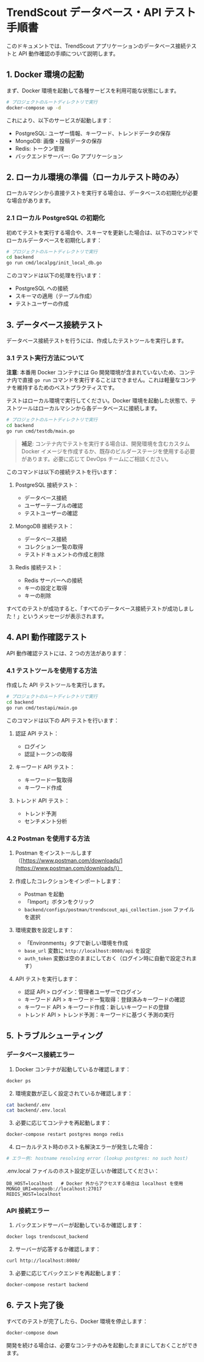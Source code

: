 # TrendScout データベース・API テスト手順書

このドキュメントでは、TrendScout アプリケーションのデータベース接続テストと API 動作確認の手順について説明します。

## 1. Docker 環境の起動

まず、Docker 環境を起動して各種サービスを利用可能な状態にします。

```bash
# プロジェクトのルートディレクトリで実行
docker-compose up -d
```

これにより、以下のサービスが起動します：

- PostgreSQL: ユーザー情報、キーワード、トレンドデータの保存
- MongoDB: 画像・投稿データの保存
- Redis: トークン管理
- バックエンドサーバー: Go アプリケーション

## 2. ローカル環境の準備（ローカルテスト時のみ）

ローカルマシンから直接テストを実行する場合は、データベースの初期化が必要な場合があります。

### 2.1 ローカル PostgreSQL の初期化

初めてテストを実行する場合や、スキーマを更新した場合は、以下のコマンドでローカルデータベースを初期化します：

```bash
# プロジェクトのルートディレクトリで実行
cd backend
go run cmd/localpg/init_local_db.go
```

このコマンドは以下の処理を行います：

- PostgreSQL への接続
- スキーマの適用（テーブル作成）
- テストユーザーの作成

## 3. データベース接続テスト

データベース接続テストを行うには、作成したテストツールを実行します。

### 3.1 テスト実行方法について

**注意**: 本番用 Docker コンテナには Go 開発環境が含まれていないため、コンテナ内で直接 `go run` コマンドを実行することはできません。これは軽量なコンテナを維持するためのベストプラクティスです。

テストはローカル環境で実行してください。Docker 環境を起動した状態で、テストツールはローカルマシンから各データベースに接続します。

```bash
# プロジェクトのルートディレクトリで実行
cd backend
go run cmd/testdb/main.go
```

> **補足**: コンテナ内でテストを実行する場合は、開発環境を含むカスタム Docker イメージを作成するか、既存のビルダーステージを使用する必要があります。必要に応じて DevOps チームにご相談ください。

このコマンドは以下の接続テストを行います：

1. PostgreSQL 接続テスト：

   - データベース接続
   - ユーザーテーブルの確認
   - テストユーザーの確認

2. MongoDB 接続テスト：

   - データベース接続
   - コレクション一覧の取得
   - テストドキュメントの作成と削除

3. Redis 接続テスト：
   - Redis サーバーへの接続
   - キーの設定と取得
   - キーの削除

すべてのテストが成功すると、「すべてのデータベース接続テストが成功しました！」というメッセージが表示されます。

## 4. API 動作確認テスト

API 動作確認テストには、2 つの方法があります：

### 4.1 テストツールを使用する方法

作成した API テストツールを実行します。

```bash
# プロジェクトのルートディレクトリで実行
cd backend
go run cmd/testapi/main.go
```

このコマンドは以下の API テストを行います：

1. 認証 API テスト：

   - ログイン
   - 認証トークンの取得

2. キーワード API テスト：

   - キーワード一覧取得
   - キーワード作成

3. トレンド API テスト：
   - トレンド予測
   - センチメント分析

### 4.2 Postman を使用する方法

1. Postman をインストールします（[https://www.postman.com/downloads/](https://www.postman.com/downloads/)）

2. 作成したコレクションをインポートします：

   - Postman を起動
   - 「Import」ボタンをクリック
   - `backend/configs/postman/trendscout_api_collection.json` ファイルを選択

3. 環境変数を設定します：

   - 「Environments」タブで新しい環境を作成
   - `base_url` 変数に `http://localhost:8080/api` を設定
   - `auth_token` 変数は空のままにしておく（ログイン時に自動で設定されます）

4. API テストを実行します：
   - 認証 API > ログイン：管理者ユーザーでログイン
   - キーワード API > キーワード一覧取得：登録済みキーワードの確認
   - キーワード API > キーワード作成：新しいキーワードの登録
   - トレンド API > トレンド予測：キーワードに基づく予測の実行

## 5. トラブルシューティング

### データベース接続エラー

1. Docker コンテナが起動しているか確認します：

```bash
docker ps
```

2. 環境変数が正しく設定されているか確認します：

```bash
cat backend/.env
cat backend/.env.local
```

3. 必要に応じてコンテナを再起動します：

```bash
docker-compose restart postgres mongo redis
```

4. ローカルテスト時のホスト名解決エラーが発生した場合：

```bash
# エラー例: hostname resolving error (lookup postgres: no such host)
```

.env.local ファイルのホスト設定が正しいか確認してください：

```
DB_HOST=localhost   # Docker 外からアクセスする場合は localhost を使用
MONGO_URI=mongodb://localhost:27017
REDIS_HOST=localhost
```

### API 接続エラー

1. バックエンドサーバーが起動しているか確認します：

```bash
docker logs trendscout_backend
```

2. サーバーが応答するか確認します：

```bash
curl http://localhost:8080/
```

3. 必要に応じてバックエンドを再起動します：

```bash
docker-compose restart backend
```

## 6. テスト完了後

すべてのテストが完了したら、Docker 環境を停止します：

```bash
docker-compose down
```

開発を続ける場合は、必要なコンテナのみを起動したままにしておくことができます。
